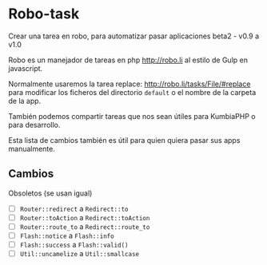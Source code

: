# Robo-task
Crear una tarea en robo, para automatizar pasar aplicaciones beta2 - v0.9 a v1.0

Robo es un manejador de tareas en php http://robo.li al estilo de Gulp en javascript.

Normalmente usaremos la tarea replace: http://robo.li/tasks/File/#replace para modificar los ficheros del directorio ``default`` o el nombre de la carpeta de la app.

También podemos compartir tareas que nos sean útiles para KumbiaPHP o para desarrollo.

Esta lista de cambios también es útil para quien quiera pasar sus apps manualmente.

## Cambios

Obsoletos (se usan igual)

- [ ] ``Router::redirect`` a ``Redirect::to``
- [ ] ``Router::toAction`` a ``Redirect::toAction``
- [ ] ``Router::route_to`` a ``Redirect::route_to``
- [ ] ``Flash::notice`` a ``Flash::info``
- [ ] ``Flash::success`` a ``Flash::valid()``
- [ ] ``Util::uncamelize`` a ``Util::smallcase``
